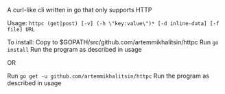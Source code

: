 A curl-like cli written in go that only supports HTTP

Usage:
`httpc (get|post) [-v] (-h \"key:value\")* [-d inline-data] [-f file] URL`

To install:
Copy to $GOPATH/src/github.com/artemmikhalitsin/httpc
Run `go install`
Run the program as described in usage

OR

Run `go get -u github.com/artemmikhalitsin/httpc`
Run the program as described in usage
